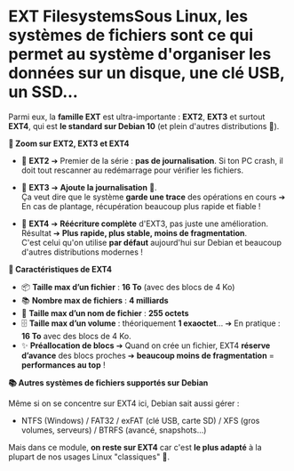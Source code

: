 # EXT FilesystemsSous Linux, **les systèmes de fichiers** sont ce qui permet au système d'**organiser** les données sur un disque, une clé USB, un SSD...

Parmi eux, la **famille EXT** est ultra-importante : **EXT2**, **EXT3** et surtout **EXT4**, qui est **le standard sur Debian 10** (et plein d'autres distributions 🐧).



**🧬 Zoom sur EXT2, EXT3 et EXT4**

- 📜 **EXT2** ➔ Premier de la série : **pas de journalisation**. Si ton PC crash, il doit tout rescanner au redémarrage pour vérifier les fichiers.
- 📜 **EXT3** ➔ **Ajoute la journalisation** 📝.  
  Ça veut dire que le système **garde une trace** des opérations en cours ➔ En cas de plantage, récupération beaucoup plus rapide et fiable !

- 📜 **EXT4** ➔ **Réécriture complète** d'EXT3, pas juste une amélioration.  
  Résultat ➔ **Plus rapide, plus stable, moins de fragmentation**.  
  C'est celui qu'on utilise **par défaut** aujourd'hui sur Debian et beaucoup d'autres distributions modernes !



**🌟 Caractéristiques de EXT4**

- 📦 **Taille max d’un fichier** : **16 To** (avec des blocs de 4 Ko)
- 📚 **Nombre max de fichiers** : **4 milliards**
- 📝 **Taille max d’un nom de fichier** : **255 octets**
- 🗄️ **Taille max d’un volume** : théoriquement **1 exaoctet**… ➔ En pratique : **16 To** avec des blocs de 4 Ko.
- ✨ **Préallocation de blocs** ➔ Quand on crée un fichier, EXT4 **réserve d’avance** des blocs proches ➔ **beaucoup moins de fragmentation** = **performances au top** !



**📚 Autres systèmes de fichiers supportés sur Debian**

Même si on se concentre sur EXT4 ici, Debian sait aussi gérer :

- NTFS (Windows) / FAT32 / exFAT (clé USB, carte SD) / XFS (gros volumes, serveurs) / BTRFS (avancé, snapshots...)

Mais dans ce module, **on reste sur EXT4** car c'est **le plus adapté** à la plupart de nos usages Linux "classiques" 🚀.
